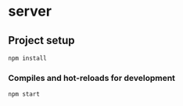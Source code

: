 # server

## Project setup

```
npm install
```

### Compiles and hot-reloads for development

```
npm start
```
